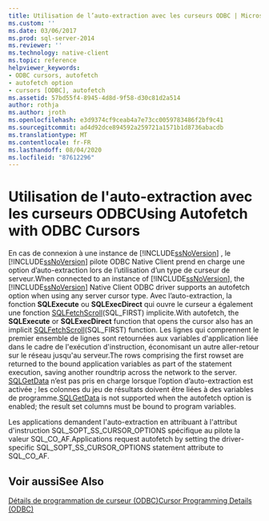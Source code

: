 ```yaml
---
title: Utilisation de l’auto-extraction avec les curseurs ODBC | Microsoft Docs
ms.custom: ''
ms.date: 03/06/2017
ms.prod: sql-server-2014
ms.reviewer: ''
ms.technology: native-client
ms.topic: reference
helpviewer_keywords:
- ODBC cursors, autofetch
- autofetch option
- cursors [ODBC], autofetch
ms.assetid: 57bd55f4-8945-4d8d-9f58-d30c81d2a514
author: rothja
ms.author: jroth
ms.openlocfilehash: e3d9374cf9ceab4a7e73cc0059783486f2bf9c41
ms.sourcegitcommit: ad4d92dce894592a259721a1571b1d8736abacdb
ms.translationtype: MT
ms.contentlocale: fr-FR
ms.lasthandoff: 08/04/2020
ms.locfileid: "87612296"
---
```

# <a name="using-autofetch-with-odbc-cursors"></a><span data-ttu-id="058a6-102">Utilisation de l'auto-extraction avec les curseurs ODBC</span><span class="sxs-lookup"><span data-stu-id="058a6-102">Using Autofetch with ODBC Cursors</span></span>
  <span data-ttu-id="058a6-103">En cas de connexion à une instance de [!INCLUDE[ssNoVersion](../../../includes/ssnoversion-md.md)] , le [!INCLUDE[ssNoVersion](../../../includes/ssnoversion-md.md)] pilote ODBC Native Client prend en charge une option d’auto-extraction lors de l’utilisation d’un type de curseur de serveur.</span><span class="sxs-lookup"><span data-stu-id="058a6-103">When connected to an instance of [!INCLUDE[ssNoVersion](../../../includes/ssnoversion-md.md)], the [!INCLUDE[ssNoVersion](../../../includes/ssnoversion-md.md)] Native Client ODBC driver supports an autofetch option when using any server cursor type.</span></span> <span data-ttu-id="058a6-104">Avec l’auto-extraction, la fonction **SQLExecute** ou **SQLExecDirect** qui ouvre le curseur a également une fonction [SQLFetchScroll](../../native-client-odbc-api/sqlfetchscroll.md)(SQL_FIRST) implicite.</span><span class="sxs-lookup"><span data-stu-id="058a6-104">With autofetch, the **SQLExecute** or **SQLExecDirect** function that opens the cursor also has an implicit [SQLFetchScroll](../../native-client-odbc-api/sqlfetchscroll.md)(SQL_FIRST) function.</span></span> <span data-ttu-id="058a6-105">Les lignes qui comprennent le premier ensemble de lignes sont retournées aux variables d'application liée dans le cadre de l'exécution d'instruction, économisant un autre aller-retour sur le réseau jusqu'au serveur.</span><span class="sxs-lookup"><span data-stu-id="058a6-105">The rows comprising the first rowset are returned to the bound application variables as part of the statement execution, saving another roundtrip across the network to the server.</span></span> <span data-ttu-id="058a6-106">[SQLGetData](../../native-client-odbc-api/sqlgetdata.md) n’est pas pris en charge lorsque l’option d’auto-extraction est activée ; les colonnes du jeu de résultats doivent être liées à des variables de programme.</span><span class="sxs-lookup"><span data-stu-id="058a6-106">[SQLGetData](../../native-client-odbc-api/sqlgetdata.md) is not supported when the autofetch option is enabled; the result set columns must be bound to program variables.</span></span>  
  
 <span data-ttu-id="058a6-107">Les applications demandent l'auto-extraction en attribuant à l'attribut d'instruction SQL_SOPT_SS_CURSOR_OPTIONS spécifique au pilote la valeur SQL_CO_AF.</span><span class="sxs-lookup"><span data-stu-id="058a6-107">Applications request autofetch by setting the driver-specific SQL_SOPT_SS_CURSOR_OPTIONS statement attribute to SQL_CO_AF.</span></span>  
  
## <a name="see-also"></a><span data-ttu-id="058a6-108">Voir aussi</span><span class="sxs-lookup"><span data-stu-id="058a6-108">See Also</span></span>  
 [<span data-ttu-id="058a6-109">Détails de programmation de curseur &#40;ODBC&#41;</span><span class="sxs-lookup"><span data-stu-id="058a6-109">Cursor Programming Details &#40;ODBC&#41;</span></span>](cursor-programming-details-odbc.md)  
  
  
